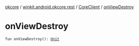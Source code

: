 [okcore](../../index.md) / [winkit.android.okcore.rest](../index.md) / [CoreClient](index.md) / [onViewDestroy](./on-view-destroy.md)

# onViewDestroy

`fun onViewDestroy(): `[`Unit`](https://kotlinlang.org/api/latest/jvm/stdlib/kotlin/-unit/index.html)